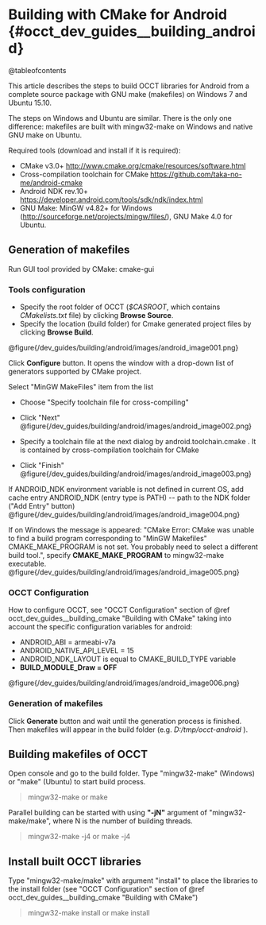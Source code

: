 Building with CMake for Android {#occt_dev_guides__building_android}
===================

@tableofcontents

This article describes the steps to build OCCT libraries for Android from a complete source package
with GNU make (makefiles) on Windows 7 and Ubuntu 15.10.

The steps on Windows and Ubuntu are similar. There is the only one difference: makefiles are built with mingw32-make
on Windows and native GNU make on Ubuntu.

Required tools (download and install if it is required):
  - CMake v3.0+ http://www.cmake.org/cmake/resources/software.html
  - Cross-compilation toolchain for CMake https://github.com/taka-no-me/android-cmake
  - Android NDK rev.10+ https://developer.android.com/tools/sdk/ndk/index.html
  - GNU Make: MinGW v4.82+ for Windows (http://sourceforge.net/projects/mingw/files/), GNU Make 4.0 for Ubuntu. 
  
## Generation of makefiles
Run GUI tool provided by CMake: cmake-gui

### Tools configuration
  - Specify the root folder of OCCT (<i>$CASROOT</i>, which contains *CMakelists.txt* file) by clicking **Browse Source**.
  - Specify the location (build folder) for Cmake generated project files by clicking **Browse Build**.

@figure{/dev_guides/building/android/images/android_image001.png}

Click **Configure** button. It opens the window with a drop-down list of generators supported by CMake project.

Select "MinGW MakeFiles" item from the list
  - Choose "Specify toolchain file for cross-compiling"
  - Click "Next"
@figure{/dev_guides/building/android/images/android_image002.png}

  - Specify a toolchain file at the next dialog by android.toolchain.cmake . It is contained by cross-compilation toolchain for CMake
  - Click "Finish"
@figure{/dev_guides/building/android/images/android_image003.png}

If ANDROID_NDK environment variable is not defined in current OS, add cache entry ANDROID_NDK (entry type is PATH) -- path to the NDK folder ("Add Entry" button)
@figure{/dev_guides/building/android/images/android_image004.png}

If on Windows the message is appeared: "CMake Error: CMake was unable to find a build program corresponding to "MinGW Makefiles"
CMAKE_MAKE_PROGRAM is not set.  You probably need to select a different build tool.",
specify **CMAKE_MAKE_PROGRAM** to mingw32-make executable.
@figure{/dev_guides/building/android/images/android_image005.png}

### OCCT Configuration

How to configure OCCT, see "OCCT Configuration" section of @ref occt_dev_guides__building_cmake "Building with CMake"
taking into account the specific configuration variables for android:
  - ANDROID_ABI = armeabi-v7a
  - ANDROID_NATIVE_API_LEVEL = 15
  - ANDROID_NDK_LAYOUT is equal to CMAKE_BUILD_TYPE variable
  - **BUILD_MODULE_Draw = OFF**

@figure{/dev_guides/building/android/images/android_image006.png}

### Generation of makefiles

Click **Generate** button and wait until the generation process is finished. 
Then makefiles will appear in the build folder (e.g. <i> D:/tmp/occt-android </i>).

## Building makefiles of OCCT

Open console and go to the build folder. Type "mingw32-make" (Windows) or "make" (Ubuntu) to start build process.

> mingw32-make
or
> make


Parallel building can be started with using **"-jN"** argument of "mingw32-make/make", where N is the number of building threads.

> mingw32-make -j4
or
> make -j4

## Install built OCCT libraries

Type "mingw32-make/make" with argument "install" to place the libraries 
to the install folder (see "OCCT Configuration" section of @ref occt_dev_guides__building_cmake "Building with CMake")

> mingw32-make install
or
> make install
